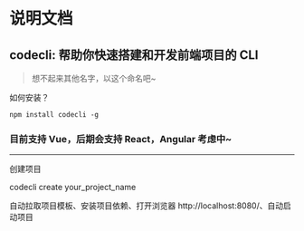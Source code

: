 # 说明文档

## codecli: 帮助你快速搭建和开发前端项目的 CLI

> 想不起来其他名字，以这个命名吧~

如何安装？

```
npm install codecli -g

```

### 目前支持 Vue，后期会支持 React，Angular 考虑中~

<hr>

创建项目

codecli create your_project_name

自动拉取项目模板、安装项目依赖、打开浏览器 http://localhost:8080/、自动启动项目
